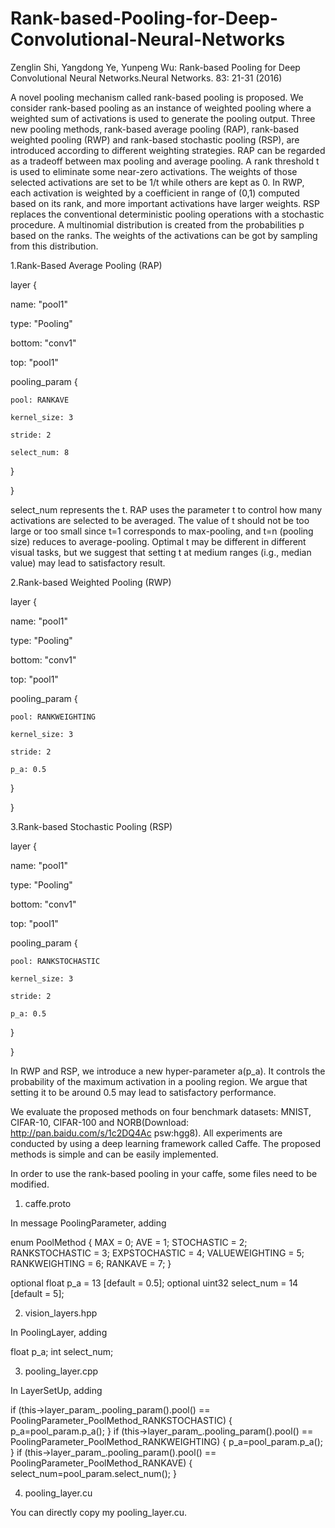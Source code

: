 # Rank-based-Pooling-for-Deep-Convolutional-Neural-Networks

Zenglin Shi, Yangdong Ye, Yunpeng Wu: Rank-based Pooling for Deep Convolutional Neural Networks.Neural Networks. 83: 21-31 (2016)

A novel pooling mechanism called rank-based pooling is proposed. We consider rank-based pooling as an instance of weighted pooling where a weighted sum of activations is used to generate the pooling output. Three new pooling methods, rank-based average pooling (RAP), rank-based weighted pooling (RWP) and rank-based stochastic pooling (RSP), are introduced according to different weighting strategies. RAP can be regarded as a tradeoff between max pooling and average pooling. A rank threshold t is used to eliminate some near-zero activations. The weights of those selected activations are set to be 1/t while others are kept as 0. In RWP, each activation is weighted by a coefficient in range of (0,1) computed based on its rank, and more important activations have larger weights. RSP replaces the conventional deterministic pooling operations with a stochastic procedure. A multinomial distribution is created from the probabilities p based on the ranks. The weights of the activations can be got by sampling from this distribution.

1.Rank-Based Average Pooling (RAP)

layer {

  name: "pool1"
  
  type: "Pooling"
  
  bottom: "conv1"
  
  top: "pool1"
  
  pooling_param {
  
    pool: RANKAVE
    
    kernel_size: 3
    
    stride: 2
    
    select_num: 8 
    
  }
  
}

select_num represents the t. RAP uses the parameter t to control how many activations are selected to be averaged. The value of t should not be too large or too small since t=1 corresponds to max-pooling, and t=n (pooling size) reduces to average-pooling. Optimal t may be different in different visual tasks, but we suggest that setting t at medium ranges (i.g., median value) may lead to satisfactory result.

2.Rank-based Weighted Pooling (RWP)

layer {

  name: "pool1"
  
  type: "Pooling"
  
  bottom: "conv1"
  
  top: "pool1"
  
  pooling_param {
  
    pool: RANKWEIGHTING
    
    kernel_size: 3
    
    stride: 2
    
    p_a: 0.5
    
  }
  
}

3.Rank-based Stochastic Pooling (RSP)

layer {

  name: "pool1"
  
  type: "Pooling"
  
  bottom: "conv1"
  
  top: "pool1"
  
  pooling_param {
  
    pool: RANKSTOCHASTIC
    
    kernel_size: 3
    
    stride: 2
    
    p_a: 0.5
    
  }
  
}

In RWP and RSP, we introduce a new hyper-parameter a(p_a). It controls the probability of the maximum activation in a pooling region. We argue that setting it to be around 0.5 may lead to satisfactory performance.

We evaluate the proposed methods on four benchmark datasets: MNIST, CIFAR-10, CIFAR-100 and NORB(Download: http://pan.baidu.com/s/1c2DQ4Ac psw:hgg8). All experiments are conducted by using a deep learning framework called Caffe. The proposed methods is simple and can be easily implemented.

In order to use the rank-based pooling in your caffe, some files need to be modified.

1. caffe.proto

In message PoolingParameter, adding 

enum PoolMethod {
    MAX = 0;
    AVE = 1;
    STOCHASTIC = 2;
    RANKSTOCHASTIC = 3;
    EXPSTOCHASTIC = 4;
    VALUEWEIGHTING = 5;
    RANKWEIGHTING = 6;
    RANKAVE = 7;
  }
  
  optional float p_a = 13 [default = 0.5];
  optional uint32 select_num = 14 [default = 5];
  
2. vision_layers.hpp

In PoolingLayer, adding

float p_a;
int select_num;

3. pooling_layer.cpp

In LayerSetUp, adding

if (this->layer_param_.pooling_param().pool() ==
      PoolingParameter_PoolMethod_RANKSTOCHASTIC) {
      p_a=pool_param.p_a();
  }
  if (this->layer_param_.pooling_param().pool() ==
      PoolingParameter_PoolMethod_RANKWEIGHTING) {
      p_a=pool_param.p_a();
  }
  if (this->layer_param_.pooling_param().pool() ==
      PoolingParameter_PoolMethod_RANKAVE) {
      select_num=pool_param.select_num();
  }
  
4. pooling_layer.cu

You can directly copy my pooling_layer.cu.

